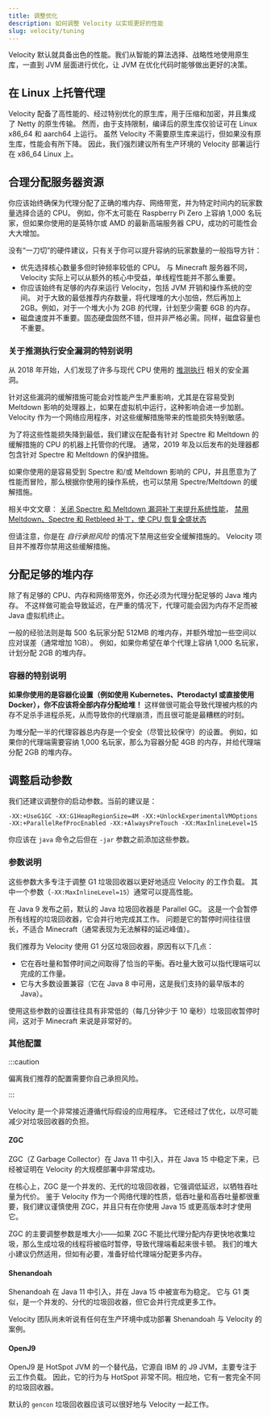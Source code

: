 ```yaml
---
title: 调整优化
description: 如何调整 Velocity 以实现更好的性能
slug: velocity/tuning
---
```


Velocity 默认就具备出色的性能。我们从智能的算法选择、战略性地使用原生库，一直到 JVM 层面进行优化，让 JVM 在优化代码时能够做出更好的决策。

## 在 Linux 上托管代理

Velocity 配备了高性能的、经过特别优化的原生库，用于压缩和加密，并且集成了 Netty 的原生传输。
然而，由于支持限制，编译后的原生库仅验证可在 Linux x86_64 和 aarch64 上运行。
虽然 Velocity 不需要原生库来运行，但如果没有原生库，性能会有所下降。
因此，我们强烈建议所有生产环境的 Velocity 部署运行在 x86_64 Linux 上。

## 合理分配服务器资源

你应该始终确保为代理分配了正确的堆内存、网络带宽，并为特定时间内的玩家数量选择合适的 CPU。
例如，你不太可能在 Raspberry Pi Zero 上容纳 1,000 名玩家，但如果你使用的是英特尔或 AMD 的最新高端服务器 CPU，成功的可能性会大大增加。

没有“一刀切”的硬件建议，只有关于你可以提升容纳的玩家数量的一般指导方针：

- 优先选择核心数量多但时钟频率较低的 CPU。
  与 Minecraft 服务器不同，Velocity 实际上可以从额外的核心中受益，单线程性能并不那么重要。
- 你应该始终有足够的内存来运行 Velocity，包括 JVM 开销和操作系统的空间。
  对于大致的最低推荐内存数量，将代理堆的大小加倍，然后再加上 2GB。例如，对于一个堆大小为 2GB 的代理，计划至少需要 6GB 的内存。
- 磁盘速度并不重要。固态硬盘固然不错，但并非严格必需。同样，磁盘容量也不重要。

### 关于推测执行安全漏洞的特别说明

从 2018 年开始，人们发现了许多与现代 CPU 使用的 [推测执行](https://en.wikipedia.org/wiki/Speculative_execution) 相关的安全漏洞。

针对这些漏洞的缓解措施可能会对性能产生严重影响，尤其是在容易受到 Meltdown 影响的处理器上，如果在虚拟机中运行，这种影响会进一步加剧。
Velocity 作为一个网络应用程序，对这些缓解措施带来的性能损失特别敏感。

为了将这些性能损失降到最低，我们建议在配备有针对 Spectre 和 Meltdown 的缓解措施的 CPU 的机器上托管你的代理。
通常，2019 年及以后发布的处理器都包含针对 Spectre 和 Meltdown 的保护措施。

如果你使用的是容易受到 Spectre 和/或 Meltdown 影响的 CPU，并且愿意为了性能而冒险，那么根据你使用的操作系统，也可以禁用 Spectre/Meltdown 的缓解措施。

相关中文文章：
[关闭 Spectre 和 Meltdown 漏洞补丁来提升系统性能](https://konata.tech/2021/11/13/disableMitigations/#!)，
[禁用 Meltdown、Spectre 和 Retbleed 补丁，使 CPU 恢复全盛状态](https://ngabbs.com/read.php?tid=40601311)

但请注意，你是在 _自行承担风险_ 的情况下禁用这些安全缓解措施的。
Velocity 项目并不推荐你禁用这些缓解措施。

## 分配足够的堆内存

除了有足够的 CPU、内存和网络带宽外，你还必须为代理分配足够的 Java 堆内存。
不这样做可能会导致延迟，在严重的情况下，代理可能会因为内存不足而被 Java 虚拟机终止。

一般的经验法则是每 500 名玩家分配 512MB 的堆内存，并额外增加一些空间以应对误差（通常增加 1GB）。
例如，如果你希望在单个代理上容纳 1,000 名玩家，计划分配 2GB 的堆内存。

### 容器的特别说明

**如果你使用的是容器化设置（例如使用 Kubernetes、Pterodactyl 或直接使用 Docker），你不应该将全部内存分配给堆！**
这样做很可能会导致代理被内核的内存不足杀手进程杀死，从而导致你的代理崩溃，而且很可能是最糟糕的时刻。

为堆分配一半的代理容器总内存是一个安全（尽管比较保守）的设置。
例如，如果你的代理端需要容纳 1,000 名玩家，那么为容器分配 4GB 的内存，并给代理端分配 2GB 的堆内存。

## 调整启动参数

我们还建议调整你的启动参数。当前的建议是：

```
-XX:+UseG1GC -XX:G1HeapRegionSize=4M -XX:+UnlockExperimentalVMOptions -XX:+ParallelRefProcEnabled -XX:+AlwaysPreTouch -XX:MaxInlineLevel=15
```

你应该在 `java` 命令之后但在 `-jar` 参数之前添加这些参数。

### 参数说明

这些参数大多专注于调整 G1 垃圾回收器以更好地适应 Velocity 的工作负载。
其中一个参数（`-XX:MaxInlineLevel=15`）通常可以提高性能。

在 Java 9 发布之前，默认的 Java 垃圾回收器是 Parallel GC。
这是一个会暂停所有线程的垃圾回收器，它会并行地完成其工作。
问题是它的暂停时间往往很长，不适合 Minecraft（通常表现为无法解释的延迟峰值）。

我们推荐为 Velocity 使用 G1 分区垃圾回收器，原因有以下几点：

- 它在吞吐量和暂停时间之间取得了恰当的平衡。吞吐量大致可以指代理端可以完成的工作量。
- 它与大多数设置兼容（它在 Java 8 中可用，这是我们支持的最早版本的 Java）。

使用这些参数的设置往往具有非常低的（每几分钟少于 10 毫秒）垃圾回收暂停时间，这对于 Minecraft 来说是非常好的。

### 其他配置

:::caution

偏离我们推荐的配置需要你自己承担风险。

:::

Velocity 是一个非常接近遵循代际假设的应用程序。
它还经过了优化，以尽可能减少对垃圾回收器的负担。

#### ZGC

ZGC（Z Garbage Collector）在 Java 11 中引入，并在 Java 15 中稳定下来，已经被证明在 Velocity 的大规模部署中非常成功。

在核心上，ZGC 是一个并发的、无代的垃圾回收器，它强调低延迟，以牺牲吞吐量为代价。
鉴于 Velocity 作为一个网络代理的性质，低吞吐量和高吞吐量都很重要，我们建议谨慎使用 ZGC，并且只有在你使用 Java 15 或更高版本时才使用它。

ZGC 的主要调整参数是堆大小——如果 ZGC 不能比代理分配内存更快地收集垃圾，那么生成垃圾的线程将被临时暂停，导致代理端看起来很卡顿。
我们的堆大小建议仍然适用，但如有必要，准备好给代理端分配更多内存。

#### Shenandoah

Shenandoah 在 Java 11 中引入，并在 Java 15 中被宣布为稳定。
它与 G1 类似，是一个并发的、分代的垃圾回收器，但它会并行完成更多工作。

Velocity 团队尚未听说有任何在生产环境中成功部署 Shenandoah 与 Velocity 的案例。

#### OpenJ9

OpenJ9 是 HotSpot JVM 的一个替代品，它源自 IBM 的 J9 JVM，主要专注于云工作负载。
因此，它的行为与 HotSpot 非常不同。相应地，它有一套完全不同的垃圾回收器。

默认的 `gencon` 垃圾回收器应该可以很好地与 Velocity 一起工作。
